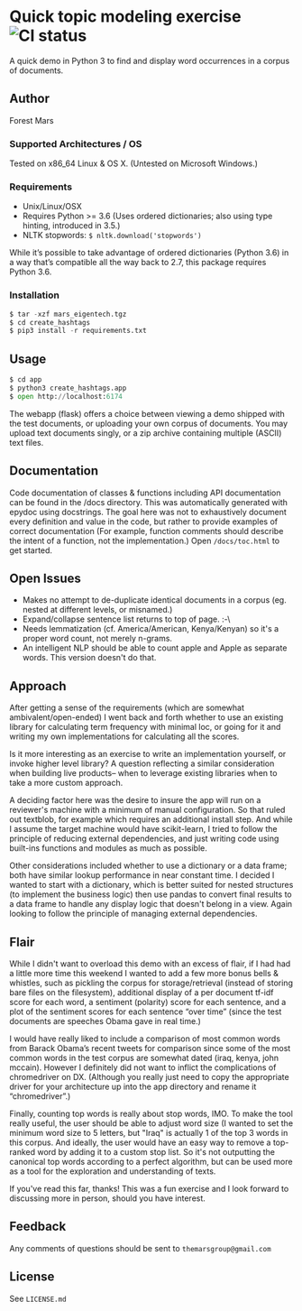 

# Quick topic modeling exercise ![CI status](https://img.shields.io/badge/build-passing-brightgreen.svg)
A quick demo in Python 3 to find and display word occurrences in a corpus of documents.

## Author
Forest Mars

### Supported Architectures / OS
Tested on x86_64 Linux & OS X. (Untested on Microsoft Windows.)

### Requirements
* Unix/Linux/OSX
* Requires Python >= 3.6 (Uses ordered dictionaries; also using type hinting, introduced in 3.5.)
* NLTK stopwords: ```$ nltk.download('stopwords')```

While it’s possible to take advantage of ordered dictionaries (Python 3.6) in a way that’s compatible all the way back to 2.7, this package requires Python 3.6.

### Installation
```python
$ tar -xzf mars_eigentech.tgz
$ cd create_hashtags
$ pip3 install -r requirements.txt
```
## Usage
```python
$ cd app
$ python3 create_hashtags.app
$ open http://localhost:6174
```
The webapp (flask) offers a choice between viewing a demo shipped with the test documents, or uploading your own corpus of documents. You may upload text documents singly, or a zip archive containing multiple (ASCII) text files.

## Documentation
Code documentation of classes & functions including API documentation can be found in the /docs directory. This was automatically generated with epydoc using docstrings. The goal here was not to exhaustively document every definition and value in the code, but rather to provide examples of correct documentation (For example, function comments should describe the intent of a function, not the implementation.)  Open ```/docs/toc.html``` to get started.  

## Open Issues
   * Makes no attempt to de-duplicate identical documents in a corpus (eg. nested at different levels, or misnamed.)
   * Expand/collapse sentence list returns to top of page. :-\
   * Needs lemmatization (cf. America/American, Kenya/Kenyan) so it's a proper word count, not merely n-grams.
   * An intelligent NLP should be able to count apple and Apple as separate words. This version doesn't do that.

## Approach
After getting a sense of the requirements (which are somewhat ambivalent/open-ended) I went back and forth whether to use an existing library for calculating term frequency with minimal loc, or going for it and writing my own implementations for calculating all the scores.

Is it more interesting as an exercise to write an implementation yourself, or invoke higher level library? A question reflecting a similar consideration when building live products– when to leverage existing libraries when to take a more custom approach.

A deciding factor here was the desire to insure the app will run on a reviewer's machine with a minimum of manual configuration. So that ruled out textblob, for example which requires an additional install step. And while I assume the target machine would have scikit-learn, I tried to follow the principle of reducing external dependencies, and just writing code using built-ins functions and modules as much as possible.

Other considerations included whether to use a dictionary or a data frame; both have similar lookup performance in near constant time. I decided I wanted to start with a dictionary, which is better suited for nested structures (to implement the business logic) then use pandas to convert final results to a data frame to handle any display logic that doesn't belong in a view. Again looking to follow the principle of managing external dependencies.

## Flair
While I didn't want to overload this demo with an excess of flair, if I had had a little more time this weekend I wanted to add a few more bonus bells & whistles, such as pickling the corpus for storage/retrieval (instead of storing bare files on the filesystem), additional display of a per document tf-idf score for each word, a sentiment (polarity) score for each sentence, and a plot of the sentiment scores for each sentence “over time” (since the test documents are speeches Obama gave in real time.)

I would have really liked to include a comparison of most common words from Barack Obama’s recent tweets for comparison since some of the most common words in the test corpus are somewhat dated (iraq, kenya, john mccain). However I definitely did not want to inflict the complications of chromedriver on DX. (Although you really just need to copy the appropriate driver for your architecture up into the app directory and rename it “chromedriver”.)

Finally, counting top words is really about stop words, IMO. To make the tool really useful, the user should be able to adjust word size (I wanted to set the minimum word size to 5 letters, but "Iraq" is actually 1 of the top 3 words in this corpus. And ideally, the user would have an easy way to remove a top-ranked word by adding it to a custom stop list. So it's not outputting the canonical top words according to a perfect algorithm, but can be used more as a tool for the exploration and understanding of texts.

If you've read this far, thanks! This was a fun exercise and I look forward to discussing more in person, should you have interest.

## Feedback
Any comments of questions should be sent to ```themarsgroup@gmail.com```


## License
See ```LICENSE.md```
